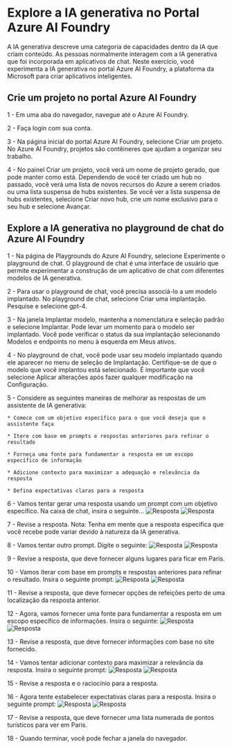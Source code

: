 # Explore a IA generativa no Portal Azure AI Foundry  

A IA generativa descreve uma categoria de capacidades dentro da IA que criam conteúdo. As pessoas normalmente interagem com a IA generativa que foi incorporada em aplicativos de chat. Neste exercício, você experimenta a IA generativa no portal Azure AI Foundry, a plataforma da Microsoft para criar aplicativos inteligentes.  

## Crie um projeto no portal Azure AI Foundry

1 - Em uma aba do navegador, navegue até o Azure AI Foundry.

2 - Faça login com sua conta.

3 - Na página inicial do portal Azure AI Foundry, selecione Criar um projeto. No Azure AI Foundry, projetos são contêineres que ajudam a organizar seu trabalho.

4 - No painel Criar um projeto, você verá um nome de projeto gerado, que pode manter como está. Dependendo de você ter criado um hub no passado, você verá uma lista de novos recursos do Azure a serem criados ou uma lista suspensa de hubs existentes. Se você ver a lista suspensa de hubs existentes, selecione Criar novo hub, crie um nome exclusivo para o seu hub e selecione Avançar.

## Explore a IA generativa no playground de chat do Azure AI Foundry

1 - Na página de Playgrounds do Azure AI Foundry, selecione Experimente o playground de chat. O playground de chat é uma interface de usuário que permite experimentar a construção de um aplicativo de chat com diferentes modelos de IA generativa.

2 - Para usar o playground de chat, você precisa associá-lo a um modelo implantado. No playground de chat, selecione Criar uma implantação. Pesquise e selecione gpt-4.

3 - Na janela Implantar modelo, mantenha a nomenclatura e seleção padrão e selecione Implantar. Pode levar um momento para o modelo ser implantado. Você pode verificar o status da sua implantação selecionando Modelos e endpoints no menu à esquerda em Meus ativos.

4 - No playground de chat, você pode usar seu modelo implantado quando ele aparecer no menu de seleção de Implantação. Certifique-se de que o modelo que você implantou está selecionado. É importante que você selecione Aplicar alterações após fazer qualquer modificação na Configuração.

5 - Considere as seguintes maneiras de melhorar as respostas de um assistente de IA generativa:

    * Comece com um objetivo específico para o que você deseja que o assistente faça

    * Itere com base em prompts e respostas anteriores para refinar o resultado

    * Forneça uma fonte para fundamentar a resposta em um escopo específico de informação

    * Adicione contexto para maximizar a adequação e relevância da resposta

    * Defina expectativas claras para a resposta

6 - Vamos tentar gerar uma resposta usando um prompt com um objetivo específico. Na caixa de chat, insira o seguinte...
![Resposta](images/chat01.png)
![Resposta](images/chat02.png)

7 - Revise a resposta. Nota: Tenha em mente que a resposta específica que você recebe pode variar devido à natureza da IA generativa.

8 - Vamos tentar outro prompt. Digite o seguinte:
![Resposta](images/chat03a.png)
![Resposta](images/chat04b.png)

9 - Revise a resposta, que deve fornecer alguns lugares para ficar em Paris.

10 - Vamos iterar com base em prompts e respostas anteriores para refinar o resultado. Insira o seguinte prompt:
![Resposta](images/chat05b.png)
![Resposta](images/chat06a.png)

11 - Revise a resposta, que deve fornecer opções de refeições perto de uma localização da resposta anterior.

12 - Agora, vamos fornecer uma fonte para fundamentar a resposta em um escopo específico de informações. Insira o seguinte:
![Resposta](images/chat07.png)
![Resposta](images/chat08.png)

13 - Revise a resposta, que deve fornecer informações com base no site fornecido.

14 - Vamos tentar adicionar contexto para maximizar a relevância da resposta. Insira o seguinte prompt:
![Resposta](images/chat09.png)
![Resposta](images/chat10a.png)

15 - Revise a resposta e o raciocínio para a resposta.

16 - Agora tente estabelecer expectativas claras para a resposta. Insira o seguinte prompt:
![Resposta](images/chat11.png)
![Resposta](images/chat12.png)

17 - Revise a resposta, que deve fornecer uma lista numerada de pontos turísticos para ver em Paris.

18 - Quando terminar, você pode fechar a janela do navegador.